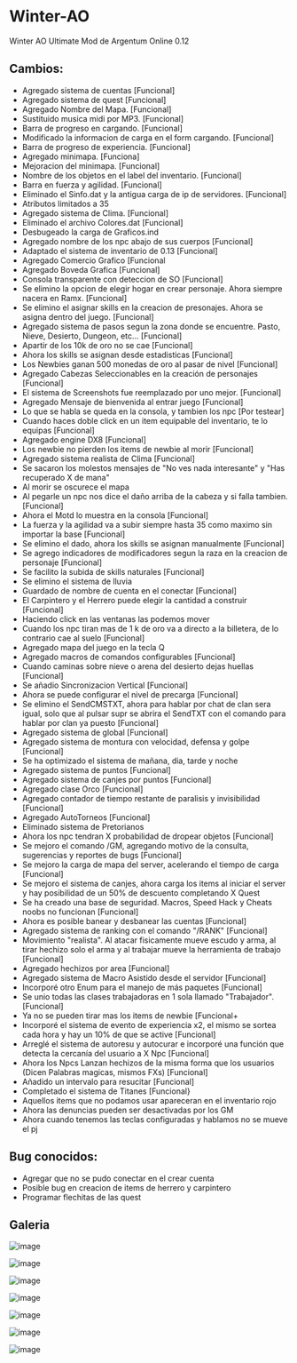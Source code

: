 # Winter-AO
Winter AO Ultimate Mod de Argentum Online 0.12

## Cambios:

- Agregado sistema de cuentas [Funcional]
- Agregado sistema de quest [Funcional]
- Agregado Nombre del Mapa. [Funcional]
- Sustituido musica midi por MP3. [Funcional]
- Barra de progreso en cargando. [Funcional]
- Modificado la informacion de carga en el form cargando. [Funcional]
- Barra de progreso de experiencia. [Funcional]
- Agregado minimapa. [Funciona]
- Mejoracion del minimapa. [Funcional]
- Nombre de los objetos en el label del inventario. [Funcional]
- Barra en fuerza y agilidad. [Funcional]
- Eliminado el Sinfo.dat y la antigua carga de ip de servidores. [Funcional]
- Atributos limitados a 35
- Agregado sistema de Clima. [Funcional]
- Eliminado el archivo Colores.dat [Funcional]
- Desbugeado la carga de Graficos.ind
- Agregado nombre de los npc abajo de sus cuerpos [Funcional]
- Adaptado el sistema de inventario de 0.13 [Funcional]
- Agregado Comercio Grafico [Funcional
- Agregado Boveda Grafica [Funcional]
- Consola transparente con deteccion de SO [Funcional]
- Se elimino la opcion de elegir hogar en crear personaje. Ahora siempre nacera en Ramx. [Funcional]
- Se elimino el asignar skills en la creacion de presonajes. Ahora se asigna dentro del juego. [Funcional]
- Agregado sistema de pasos segun la zona donde se encuentre. Pasto, Nieve, Desierto, Dungeon, etc... [Funcional]
- Apartir de los 10k de oro no se cae [Funcional]
- Ahora los skills se asignan desde estadisticas [Funcional]
- Los Newbies ganan 500 monedas de oro al pasar de nivel [Funcional]
- Agregado Cabezas Seleccionables en la creación de personajes [Funcional]
- El sistema de Screenshots fue reemplazado por uno mejor. [Funcional]
- Agregado Mensaje de bienvenida al entrar juego [Funcional]
- Lo que se habla se queda en la consola, y tambien los npc [Por testear]
- Cuando haces doble click en un item equipable del inventario, te lo equipas [Funcional]
- Agregado engine DX8 [Funcional]
- Los newbie no pierden los items de newbie al morir [Funcional]
- Agregado sistema realista de Clima [Funcional]
- Se sacaron los molestos mensajes de "No ves nada interesante" y "Has recuperado X de mana"
- Al morir se oscurece el mapa
- Al pegarle un npc nos dice el daño arriba de la cabeza y si falla tambien. [Funcional]
- Ahora el Motd lo muestra en la consola [Funcional]
- La fuerza y la agilidad va a subir siempre hasta 35 como maximo sin importar la base [Funcional]
- Se elimino el dado, ahora los skills se asignan manualmente [Funcional]
- Se agrego indicadores de modificadores segun la raza en la creacion de personaje [Funcional]
- Se facilito la subida de skills naturales [Funcional]
- Se elimino el sistema de lluvia
- Guardado de nombre de cuenta en el conectar [Funcional]
- El Carpintero y el Herrero puede elegir la cantidad a construir [Funcional]
- Haciendo click en las ventanas las podemos mover
- Cuando los npc tiran mas de 1 k de oro va a directo a la billetera, de lo contrario cae al suelo [Funcional]
- Agregado mapa del juego en la tecla Q
- Agregado macros de comandos configurables [Funcional]
- Cuando caminas sobre nieve o arena del desierto dejas huellas [Funcional]
- Se añadio Sincronizacion Vertical [Funcional]
- Ahora se puede configurar el nivel de precarga [Funcional]
- Se elimino el SendCMSTXT, ahora para hablar por chat de clan sera igual, solo que al pulsar supr se abrira el SendTXT con el comando para hablar por clan ya puesto [Funcional]
- Agregado sistema de global [Funcional]
- Agregado sistema de montura con velocidad, defensa y golpe [Funcional]
- Se ha optimizado el sistema de mañana, dia, tarde y noche
- Agregado sistema de puntos [Funcional]
- Agregado sistema de canjes por puntos [Funcional]
- Agregado clase Orco [Funcional]
- Agregado contador de tiempo restante de paralisis y invisibilidad [Funcional]
- Agregado AutoTorneos [Funcional]
- Eliminado sistema de Pretorianos
- Ahora los npc tendran X probabilidad de dropear objetos [Funcional]
- Se mejoro el comando /GM, agregando motivo de la consulta, sugerencias y reportes de bugs [Funcional]
- Se mejoro la carga de mapa del server, acelerando el tiempo de carga [Funcional]
- Se mejoro el sistema de canjes, ahora carga los items al iniciar el server y hay posibilidad de un 50% de descuento completando X Quest
- Se ha creado una base de seguridad. Macros, Speed Hack y Cheats noobs no funcionan [Funcional]
- Ahora es posible banear y desbanear las cuentas [Funcional]
- Agregado sistema de ranking con el comando "/RANK" [Funcional]
- Movimiento "realista". Al atacar fisicamente mueve escudo y arma, al tirar hechizo solo el arma y al trabajar mueve la herramienta de trabajo [Funcional]
- Agregado hechizos por area [Funcional]
- Agregado sistema de Macro Asistido desde el servidor [Funcional]
- Incorporé otro Enum para el manejo de más paquetes [Funcional]
- Se unio todas las clases trabajadoras en 1 sola llamado "Trabajador". [Funcional]
- Ya no se pueden tirar mas los items de newbie [Funcional+
- Incorporé el sistema de evento de experiencia x2, el mismo se sortea cada hora y hay un 10% de que se active [Funcional]
- Arreglé el sistema de autoresu y autocurar e incorporé una función que detecta la cercanía del usuario a X Npc [Funcional]
- Ahora los Npcs Lanzan hechizos de la misma forma que los usuarios (Dicen Palabras magicas, mismos FXs) [Funcional]
- Añadido un intervalo para resucitar [Funcional]
- Completado el sistema de Titanes [Funcional}
- Aquellos items que no podamos usar apareceran en el inventario rojo
- Ahora las denuncias pueden ser desactivadas por los GM
- Ahora cuando tenemos las teclas configuradas y hablamos no se mueve el pj

## Bug conocidos:

- Agregar que no se pudo conectar en el crear cuenta <bug></br>
- Posible bug en creacion de items de herrero y carpintero <bug></br>
- Programar flechitas de las quest <bug></br>

## Galeria

![image](https://github.com/user-attachments/assets/957ac46a-8c67-45b9-b492-4f2288293964)

![image](https://github.com/user-attachments/assets/807f8970-a316-494e-b393-840dbde5b5ec)

![image](https://github.com/user-attachments/assets/51350ac2-29cf-424a-be65-f79875a945cc)

![image](https://github.com/user-attachments/assets/838ac4bd-af97-4bd7-8841-c10db84b89b2)

![image](https://github.com/user-attachments/assets/36d24821-332b-440e-a20e-115b92131af8)

![image](https://github.com/user-attachments/assets/92a1448d-b544-4bfc-8b96-476364926158)

![image](https://github.com/user-attachments/assets/cd68f72f-88cc-43df-bd8e-401d4a77e8e3)

